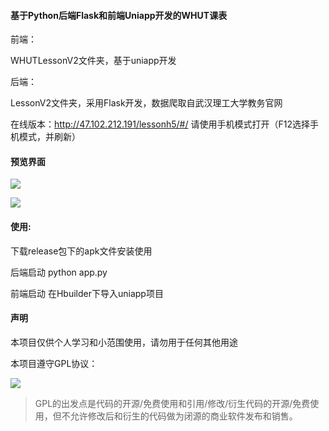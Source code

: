 #### 基于Python后端Flask和前端Uniapp开发的WHUT课表

前端：

WHUTLessonV2文件夹，基于uniapp开发

后端：

LessonV2文件夹，采用Flask开发，数据爬取自武汉理工大学教务官网

在线版本：http://47.102.212.191/lessonh5/#/
请使用手机模式打开（F12选择手机模式，并刷新）
#### 预览界面

![](https://xgpax.top/wp-content/uploads/2020/08/93F52719E7AD1AE35D6FD5DA3C237BD8-138x300.jpg)

![](https://xgpax.top/wp-content/uploads/2020/08/95DE07609A7C153DD760088BAAADB632-138x300.jpg)

#### 使用:

下载release包下的apk文件安装使用

后端启动 python app.py

前端启动 在Hbuilder下导入uniapp项目

#### 声明

本项目仅供个人学习和小范围使用，请勿用于任何其他用途

本项目遵守GPL协议：

[![](https://xgpax.top/wp-content/uploads/2020/08/wp_editor_md_5f30fa7e4b1a9afcc8604e712ff2e9d4.jpg)](https://xgpax.top/wp-content/uploads/2020/08/wp_editor_md_5f30fa7e4b1a9afcc8604e712ff2e9d4.jpg)

> GPL的出发点是代码的开源/免费使用和引用/修改/衍生代码的开源/免费使用，但不允许修改后和衍生的代码做为闭源的商业软件发布和销售。

